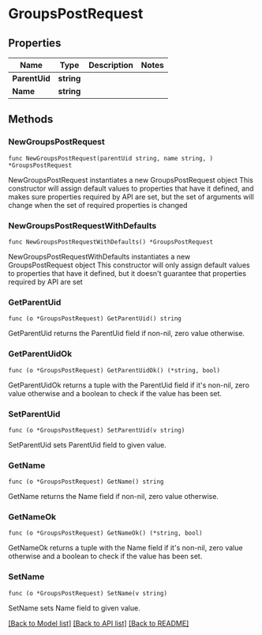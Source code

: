 # GroupsPostRequest

## Properties

Name | Type | Description | Notes
------------ | ------------- | ------------- | -------------
**ParentUid** | **string** |  | 
**Name** | **string** |  | 

## Methods

### NewGroupsPostRequest

`func NewGroupsPostRequest(parentUid string, name string, ) *GroupsPostRequest`

NewGroupsPostRequest instantiates a new GroupsPostRequest object
This constructor will assign default values to properties that have it defined,
and makes sure properties required by API are set, but the set of arguments
will change when the set of required properties is changed

### NewGroupsPostRequestWithDefaults

`func NewGroupsPostRequestWithDefaults() *GroupsPostRequest`

NewGroupsPostRequestWithDefaults instantiates a new GroupsPostRequest object
This constructor will only assign default values to properties that have it defined,
but it doesn't guarantee that properties required by API are set

### GetParentUid

`func (o *GroupsPostRequest) GetParentUid() string`

GetParentUid returns the ParentUid field if non-nil, zero value otherwise.

### GetParentUidOk

`func (o *GroupsPostRequest) GetParentUidOk() (*string, bool)`

GetParentUidOk returns a tuple with the ParentUid field if it's non-nil, zero value otherwise
and a boolean to check if the value has been set.

### SetParentUid

`func (o *GroupsPostRequest) SetParentUid(v string)`

SetParentUid sets ParentUid field to given value.


### GetName

`func (o *GroupsPostRequest) GetName() string`

GetName returns the Name field if non-nil, zero value otherwise.

### GetNameOk

`func (o *GroupsPostRequest) GetNameOk() (*string, bool)`

GetNameOk returns a tuple with the Name field if it's non-nil, zero value otherwise
and a boolean to check if the value has been set.

### SetName

`func (o *GroupsPostRequest) SetName(v string)`

SetName sets Name field to given value.



[[Back to Model list]](../README.md#documentation-for-models) [[Back to API list]](../README.md#documentation-for-api-endpoints) [[Back to README]](../README.md)


